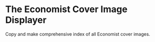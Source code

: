 # The Economist Cover Image Displayer

Copy and make comprehensive index of all Economist cover images.
